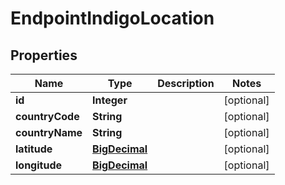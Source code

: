 
# EndpointIndigoLocation

## Properties
Name | Type | Description | Notes
------------ | ------------- | ------------- | -------------
**id** | **Integer** |  |  [optional]
**countryCode** | **String** |  |  [optional]
**countryName** | **String** |  |  [optional]
**latitude** | [**BigDecimal**](BigDecimal.md) |  |  [optional]
**longitude** | [**BigDecimal**](BigDecimal.md) |  |  [optional]



